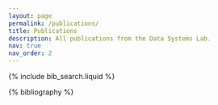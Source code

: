```yaml
---
layout: page
permalink: /publications/
title: Publications
description: All publications from the Data Systems Lab.
nav: true
nav_order: 2
---
```


<!-- _pages/publications.md -->

<!-- Bibsearch Feature -->

{% include bib_search.liquid %}

<div class="publications">

{% bibliography %}

</div>
